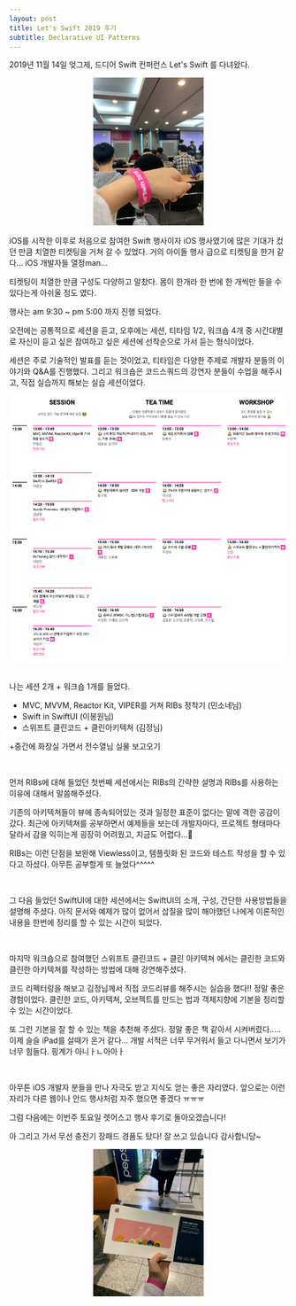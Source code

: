 ```yaml
---
layout: post
title: Let's Swift 2019 후기
subtitle: Declarative UI Patterns
---
```




2019년 11월 14일 엊그제, 드디어 Swift 컨퍼런스 Let's Swift 를 다녀왔다.

<center><img src="../img/2019-11-14-2.png" width="200px"/></center>

iOS를 시작한 이후로 처음으로 참여한 Swift 행사이자 iOS 행사였기에 많은 기대가 컸던 만큼 치열한 티켓팅을 거쳐 갈 수 있었다. 거의 아이돌 행사 급으로 티켓팅을 한거 같다... iOS 개발자들 열정man...

티켓팅이 치열한 만큼 구성도 다양하고 알찼다. 몸이 한개라 한 번에 한 개씩만 들을 수 있다는게 아쉬울 정도 였다.

행사는 am 9:30 ~ pm 5:00 까지 진행 되었다.

오전에는 공통적으로 세션을 듣고, 오후에는 세션, 티타임 1/2, 워크숍 4개 중 시간대별로 자신이 듣고 싶은 참여하고 싶은 세션에 선착순으로 가서 듣는 형식이었다.

세션은 주로 기술적인 발표를 듣는 것이었고, 티타임은 다양한 주제로 개발자 분들의 이야기와 Q&A를 진행했다. 그리고 워크숍은 코드스쿼드의 강연자 분들이 수업을 해주시고, 직접 실습까지 해보는 실습 세션이었다.

<center><img src="../img/2019-11-14-1.png" /></center>

<br>

나는 세션 2개 + 워크숍 1개를 들었다.

- MVC, MVVM, Reactor Kit, VIPER를 거쳐 RIBs 정착기 (민소네님)
- Swift in SwiftUI (이봉원님)
- 스위프트 클린코드 + 클린아키텍쳐 (김정님)

+중간에 화장실 가면서 전수열님 실물 보고오기

<br>

먼저 RIBs에 대해 들었던 첫번째 세션에서는 RIBs의 간략한 설명과 RIBs를 사용하는 이유에 대해서 말씀해주셨다.

기존의 아키텍쳐들이 뷰에 종속되어있는 것과 일정한 표준이 없다는 말에 격한 공감이 갔다. 최근에 아키텍쳐를 공부하면서 예제들을 보는데 개발자마다, 프로젝트 형태마다 달라서 감을 익히는게 굉장히 어려웠고, 지금도 어렵다...🤯 

RIBs는 이런 단점을 보완해 Viewless이고, 템플릿화 된 코드와 테스트 작성을 할 수 있다고 하셨다. 아무튼 공부할게 또 늘었다^^^^^

<br>

그 다음 들었던 SwiftUI에 대한 세션에서는 SwiftUI의 소개, 구성, 간단한 사용방법들을 설명해 주셨다. 아직 문서와 예제가 많이 없어서 삽질을 많이 해야했던 나에게 이론적인 내용을 한번에 정리를 할 수 있는 시간이 되었다. 

<br>

마지막 워크숍으로 참여했던 스위프트 클린코드 + 클린 아키텍쳐 에서는 클린한 코드와 클린한 아키텍쳐를 작성하는 방법에 대해 강연해주셨다.

코드 리펙터링을 해보고 김정님께서 직접 코드리뷰를 해주시는 실습을 했다!! 정말 좋은 경험이었다. 클린한 코드, 아키텍쳐, 오브젝트를 만드는 법과 객체지향에 기본을 정리할 수 있는 시간이었다. 

또 그런 기본을 잘 할 수 있는 책을 추천해 주셨다. 정말 좋은 책 같아서 시켜버렸다..... 이제 슬슬 iPad를 살때가 온거 같다... 개발 서적은 너무 무거워서 들고 다니면서 보기가 너무 힘들다. 핑계가 아니ㅏㄴ아아ㅏ

<br>

아무튼 iOS 개발자 분들을 만나 자극도 받고 지식도 얻는 좋은 자리였다. 앞으로는 이런자리가 다른 웹이나 안드 행사처럼 자주 했으면 좋겠다 ㅠㅠㅠ 

그럼 다음에는 이번주 토요일 렛어스고 행사 후기로 돌아오겠습니다!

아 그리고 가서 무선 충전기 장패드 경품도 탔다! 잘 쓰고 있습니다 감사합니당~

<center><img src="../img/2019-11-14-3.png" width="200px"/></center>